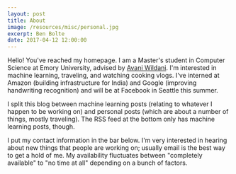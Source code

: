 ```yaml
---
layout: post
title: About
image: /resources/misc/personal.jpg
excerpt: Ben Bolte
date: 2017-04-12 12:00:00
---
```


Hello! You've reached my homepage. I am a Master's student in Computer Science at Emory University, advised by [Avani Wildani](http://mathcs.emory.edu/~avani). I'm interested in machine learning, traveling, and watching cooking vlogs. I've interned at Amazon (building infrastructure for India) and Google (improving handwriting recognition) and will be at Facebook in Seattle this summer.

I split this blog between machine learning posts (relating to whatever I happen to be working on) and personal posts (which are about a number of things, mostly traveling). The RSS feed at the bottom only has machine learning posts, though.

I put my contact information in the bar below. I'm very interested in hearing about new things that people are working on; usually email is the best way to get a hold of me. My availability fluctuates between "completely available" to "no time at all" depending on a bunch of factors.
